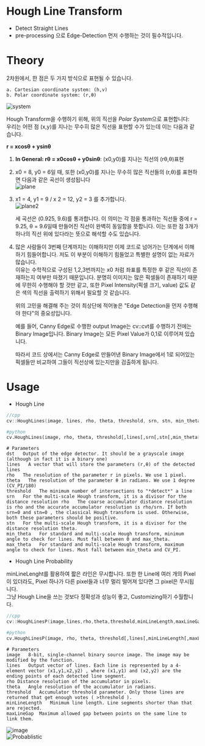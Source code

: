 # Hough Line Transform

* Detect Straight Lines
* pre-processing 으로 Edge-Detection 먼저 수행하는 것이 필수적입니다.

# Theory

2차원에서, 한 점은 두 가지 방식으로 표현될 수 있습니다.   

```
a. Cartesian coordinate system: (h,v)   
b. Polar coordinate system: (r,θ)   
```

![system](https://docs.opencv.org/3.4/Hough_Lines_Tutorial_Theory_0.jpg)   

Hough Transform을 수행하기 위해, 위의 직선을 *Polar System*으로 표현합니다:   
우리는 어떤 점 (x,y)를 지나는 무수히 많은 직선을 표현할 수가 있는데 이는 다음과 같습니다.

**r = xcosθ + ysinθ**      
1. **In General: rθ = x0cosθ + y0sinθ**: (x0,y0)를 지나는 직선의 (rθ,θ)표현     
2. x0 = 8, y0 = 6일 때, 또한 (x0,y0)를 지나는 무수히 많은 직선들의 (r,θ)를 표현하면 다음과 같은 곡선이 생성됩니다   
![plane](https://docs.opencv.org/3.4/Hough_Lines_Tutorial_Theory_1.jpg)   

3. x1 = 4, y1 = 9 / x 2 = 12, y2 = 3 를 추가합니다.    
![plane2](https://docs.opencv.org/3.4/Hough_Lines_Tutorial_Theory_2.jpg)   

    세 곡선은 (0.925, 9.6)를 통과합니다. 이 의미는 각 점을 통과하는 직선들 중에 r = 9.25, θ = 9.6일때 만들어진 직선이 완벽히 동일함을 뜻합니다. 이는 또한 점 3개가 하나의 직선 위에 있다라는 뜻으로 해석할 수도 있습니다.


4. 많은 사람들이 3번째 단계까지는 이해하지만 이제 코드로 넘어가는 단계에서 이해하기 힘들어합니다. 저도 이 부분이 이해하기 힘들었고 특별한 설명이 없는 자료가 많습니다.    
이유는 수학적으로 구성된 1,2,3번까지는 x0 처럼 좌표를 특정한 후 같은 직선이 존재하는지 여부만 따졌기 때문입니다. 분명히 이미지는 많은 픽셀들이 존재하기 때문에 무한히 수행해야 할 것만 같고, 또한 Pixel Intensity(픽셀 크기, value) 값도 같은 색의 직선을 출력하기 위해서 필요할 것 같습니다.       

    위의 고민을 해결해 주는 것이 최상단에 적어놓은 "Edge Detection을 먼저 수행해야 한다"의 중요성입니다.   

    예를 들어, Canny Edge로 수행한 output Image는 cv::cvt를 수행하기 전에는 Binary Image입니다.
    Binary Image는 모든 Pixel Value가 0,1로 이루어져 있습니다.    

    따라서 코드 상에서는 Canny Edge로 만들어낸 Binary Image에서 1로 되어있는 픽셀들만 비교하여 그들이 직선상에 있는지만을 검출하게 됩니다.   

# Usage

* Hough Line
```cpp
//cpp
cv::HoughLines(image, lines, rho, theta, threshold, srn, stn, min_theta, max_theta)
```
```python
#python
cv.HoughLines(image, rho, theta, threshold[,lines[,srn[,stn[,min_theta[,max_theta]]]]]) -> lines
```
```
# Parameters
dst   Output of the edge detector. It should be a grayscale image (although in fact it is a binary one)
lines   A vector that will store the parameters (r,θ) of the detected lines
rho   The resolution of the parameter r in pixels. We use 1 pixel.
theta   The resolution of the parameter θ in radians. We use 1 degree (CV_PI/180)
threshold   The minimum number of intersections to "*detect*" a line
srn   For the multi-scale Hough transform, it is a divisor for the distance resolution rho   The coarse accumulator distance resolution is rho and the accurate accumulator resolution is rho/srn. If both srn=0 and stn=0 , the classical Hough transform is used. Otherwise, both these parameters should be positive.
stn   For the multi-scale Hough transform, it is a divisor for the distance resolution theta.
min_theta   For standard and multi-scale Hough transform, minimum angle to check for lines. Must fall between 0 and max_theta.
max_theta   For standard and multi-scale Hough transform, maximum angle to check for lines. Must fall between min_theta and CV_PI.
```

* Hough Line Probability

minLineLenght를 활용하여 짧은 라인은 무시합니다. 또한 한 Line에 여러 개의 Pixel이 있더라도, Pixel 하나가 다른 pixel들과 너무 멀리 떨어져 있다면 그 pixel은 무시됩니다.   
그냥 Hough Line을 쓰는 것보다 정확성과 성능이 좋고, Customizing하기 수월합니다.

```cpp
//cpp
cv::HoughLinesP(image,lines,rho,theta,threshold,minLineLength,maxLineGap)
```
```python
#python
cv.HoughLinesP(image, rho, theta, threshold[,lines[,minLineLength[,maxLineGap]]]) -> lines
```
```
# Parameters
image	8-bit, single-channel binary source image. The image may be modified by the function.
lines	Output vector of lines. Each line is represented by a 4-element vector (x1,y1,x2,y2) , where (x1,y1) and (x2,y2) are the ending points of each detected line segment.
rho	Distance resolution of the accumulator in pixels.
theta	Angle resolution of the accumulator in radians.
threshold	Accumulator threshold parameter. Only those lines are returned that get enough votes ( >threshold ).
minLineLength	Minimum line length. Line segments shorter than that are rejected.
maxLineGap	Maximum allowed gap between points on the same line to link them.
```

![image](https://docs.opencv.org/3.4/building.jpg)   
![Probablistic](https://docs.opencv.org/3.4/houghp.png)   

